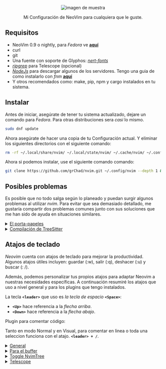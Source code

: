 <p align="center">
  <img src="https://github.com/grChad/my-assets/blob/main/config-nvim/intro-nvim.webp"  alt="imagen de muestra" title="imagen de muestra"/>
</p>

<p align="center">
  Mi Configuración de NeoVim para cualquiera que le guste.
</p>

## Requisitos

- NeoVim 0.9 o nightly, para _Fedora_ ve [**aquí**](https://github.com/grChad/my-dotfiles#neovim-)
- curl
- git
- Una fuente con soporte de Glyphos: [_nert-fonts_](https://github.com/ryanoasis/nerd-fonts/tree/master/patched-fonts)
- [_ripgrep_](https://github.com/BurntSushi/ripgrep) para Telescope (opcional)
- [_NodeJs_](https://nodejs.org/en) para descargar algunos de los servidores. Tengo una guia de como instalarlo con _fnm_ [**aquí**](https://github.com/grChad/my-dotfiles/blob/main/other-settings/node.md)
- Y otros recomendados como: make, pip, npm y cargo instalados en tu sistema.

## Instalar

Antes de iniciar, asegúrate de tener tu sistema actualizado, dejare un comando para _Fedora_. Para otras distribuciones sera _casi_ lo mismo.

```bash
sudo dnf update
```

Ahora asegúrate de hacer una copia de tu Configuración actual. Y eliminar los siguientes directorios con el siguiente comando:

```bash
rm -rf ~/.local/share/nvim/ ~/.local/state/nvim/ ~/.cache/nvim/ ~/.config/nvim/
```

Ahora si podemos instalar, use el siguiente comando comando:

```bash
git clone https://github.com/grChad/nvim.git ~/.config/nvim --depth 1 && cd ~/.config/nvim/ && nvim init.lua
```

## Posibles problemas

Es posible que no todo salga según lo planeado y puedan surgir algunos problemas al utilizar _nvim_. Para evitar que sea demasiado detallado, me gustaría compartir dos problemas comunes junto con sus soluciones que me han sido de ayuda en situaciones similares.

<details>
  <summary><u>El porta-papeles</u></summary>
  <br/>

Esto se debe a la falta de soporte al porta-papeles o la incompatibilidad de algunas distribuciones. Principalmente con _X11_ o _Wayland_ y para cada caso hay una solución diferente.

Para usuarios del compositor gráfico X11 instalar `xclip`, ejemplo en **debian**:

```shell
sudo apt install xclip
```

Y para usuarios de Wayland instalar `wl-clipboard`, ejemplo en **Fedora**:

```shell
sudo dnf install wl-clipboard
```

</details >

<details>
  <summary><u>Compilación de TreeSitter</u></summary>
  <br/>

Me centrare en **Fedora**, si usas otra distribución podría darte alguna idea.

1. Si tienes este error:

   ```shell
   /usr/bin/ld: cannot find -lstdc++
   collect2: error: ld returned 1 exit status
   ```

   Se resuelve instalando lo siguiente:

   ```shell
   sudo dnf install libstdc++-static
   ```

2. Segundo error:

   ```shell
   Gcc error: gcc: error tryin to exec
   'cc1': execvp: No such file or directory
   ```

   La solución es instalar:

   ```shell
   sudo dnf install gcc-c++
   ```

</details>

## Atajos de teclado

_Neovim_ cuenta con atajos de teclado para mejorar la productividad. Algunos atajos útiles incluyen: guardar (:w), salir (:q), deshacer (:u) y buscar (: /).

Además, podemos personalizar tus propios atajos para adaptar Neovim a nuestras necesidades específicas. A continuación resumiré los atajos que uso a nivel general y para los plugins que tengo instalados.

La tecla **`<leader>`** que uso es _la tecla de espacio_ **`<Space>`**:

- **`<Up>`** hace referencia a la _flecha arriba_.
- **`<Down>`** hace referencia a la _flecha abajo_.

Plugin para comentar código:

Tanto en modo Normal y en Visual, para comentar en linea o toda una seleccion funciona con el atajo. **`<leader> + /`**.

<details>
  <summary><u>General</u></summary>
  <br/>

En modo Normal:

|      Comando       | Descripción                                                          |
| :----------------: | -------------------------------------------------------------------- |
| **`<leader> + w`** | Para escribir o guardar el archivo.                                  |
| **`<leader> + q`** | Para salir de nvim.                                                  |
| **`<leader> + y`** | Realiza una copia de todo el archivo.                                |
|      **`m`**       | Anula el highlight que se genera al realizar una busqueda `/` o `*`. |
|     **`<Up>`**     | Para hacer scroll hacia arriba.                                      |
|    **`<Down>`**    | Para hacer scroll haci abajo.                                        |
|   **`Alt + k`**    | Pava mover linea o lineas selecciondas hacia arriba..                |
|   **`Alt + j`**    | Para mover linea o lineas selecciondas hacia abajo.                  |
|   **`Ctrl + h`**   | Se posiciona en la ventana Izquierda.                                |
|   **`Ctrl + l`**   | Se posiciona en la ventana Derecha.                                  |
|   **`Ctrl + k`**   | Se posiciona en la ventana Superior.                                 |
|   **`Ctrl + j`**   | Se posiciona en la ventana Inferior.                                 |

En modo Insertar:

|       Comando       | Descripción                         |
| :-----------------: | ----------------------------------- |
|   **`Ctrl + b`**    | Cursor al inicio de la linea.       |
|   **`Ctrl + e`**    | Cursor al final de la linea.        |
| **`kj`** o **`KJ`** | Para hacer **`<ESC>`**              |
|   **`Ctrl + h`**    | Mueve el cursor hacia la Izquierda. |
|   **`Ctrl + l`**    | Mueve el cursor hacia la Derecha.   |
|   **`Ctrl + k`**    | Mueve el cursor hacia Arriba.       |
|   **`Ctrl + j`**    | Mueve el cursor hacia Abajo.        |

En modo Visual:

| Comando | Descripción                                      |
| :-----: | ------------------------------------------------ |
| **`<`** | Mueve seleccion un indentado hacia la Izquierda. |
| **`>`** | Mueve seleccion un indentado hacia la Derecha.   |

---

</details>

<details>
  <summary><u>Para el buffer</u></summary>
  <br/>

En modo Normal:

|      Comando       | Descripción                                        |
| :----------------: | -------------------------------------------------- |
| **`<leader> + x`** | Eliminar buffer                                    |
| **`<leader> + k`** | Navegar al buffer siguiente.                       |
| **`<leader> + j`** | Navegar al buffer anterior.                        |
|      **`,`**       | navegación por letras (cuando hay muchos buffers). |

---

</details>

<details>
  <summary><u>Toggle NvimTree</u></summary>
  <br/>

En modo Normal:

|      Comando       | Descripción                           |
| :----------------: | ------------------------------------- |
| **`<leader> + e`** | para alternar la ventana de NvimTree. |

Una vez dentro de NvimTree, esta tiene muchos atajos, seria recomendable visitar su repositorio de [Github](https://github.com/nvim-tree/nvim-tree.lua)

---

</details>

<details>
  <summary><u>Telescope</u></summary>
  <br/>

En modo **Normal**:

|       Comando       | Descripción                             |
| :-----------------: | --------------------------------------- |
| **`<leader> + ff`** | Para buscar archivos en el proyecto.    |
| **`<leader> + fa`** | Busca archivos normales y ocultos.      |
| **`<leader> + fw`** | Busca palabras en todo el proyecto.     |
| **`<leader> + fb`** | Telescope buffers `navegar`             |
| **`<leader> + fh`** | Telescope help `documentación de ayuda` |
| **`<leader> + fo`** | busca archivos abiertos recientemente   |

</details>
